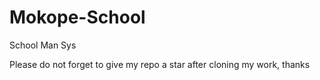 # Mokope-School
School Man Sys

Please do not forget to give my repo a star after cloning my work, thanks
